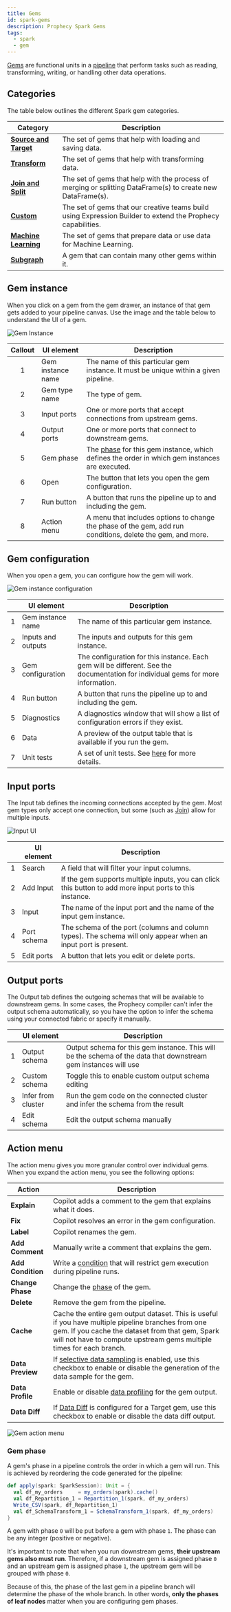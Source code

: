```yaml
---
title: Gems
id: spark-gems
description: Prophecy Spark Gems
tags:
  - spark
  - gem
---
```


[Gems](/docs/getting-started/concepts/gems.md) are functional units in a [pipeline](docs/Spark/pipelines/pipelines.md) that perform tasks such as reading, transforming, writing, or handling other data operations.

## Categories

The table below outlines the different Spark gem categories.

| Category                                              | Description                                                                                                 |
| ----------------------------------------------------- | ----------------------------------------------------------------------------------------------------------- |
| [**Source and Target**](/Spark/gems/source-target/)   | The set of gems that help with loading and saving data.                                                     |
| [**Transform**](/Spark/gems/transform/)               | The set of gems that help with transforming data.                                                           |
| [**Join and Split**](/Spark/gems/join-split/)         | The set of gems that help with the process of merging or splitting DataFrame(s) to create new DataFrame(s). |
| [**Custom**](/Spark/gems/custom/)                     | The set of gems that our creative teams build using Expression Builder to extend the Prophecy capabilities. |
| [**Machine Learning**](/Spark/gems/machine-learning/) | The set of gems that prepare data or use data for Machine Learning.                                         |
| [**Subgraph**](/Spark/gems/subgraph/)                 | A gem that can contain many other gems within it.                                                           |

## Gem instance

When you click on a gem from the gem drawer, an instance of that gem gets added to your pipeline canvas. Use the image and the table below to understand the UI of a gem.

![Gem Instance](img/gems/instance.png)

| Callout | UI element        | Description                                                                                                 |
| :-----: | ----------------- | ----------------------------------------------------------------------------------------------------------- |
|    1    | Gem instance name | The name of this particular gem instance. It must be unique within a given pipeline.                        |
|    2    | Gem type name     | The type of gem.                                                                                            |
|    3    | Input ports       | One or more ports that accept connections from upstream gems.                                               |
|    4    | Output ports      | One or more ports that connect to downstream gems.                                                          |
|    5    | Gem phase         | The [phase](#gem-phase) for this gem instance, which defines the order in which gem instances are executed. |
|    6    | Open              | The button that lets you open the gem configuration.                                                        |
|    7    | Run button        | A button that runs the pipeline up to and including the gem.                                                |
|    8    | Action menu       | A menu that includes options to change the phase of the gem, add run conditions, delete the gem, and more.  |

## Gem configuration

When you open a gem, you can configure how the gem will work.

![Gem instance configuration](img/gems/instance_open.png)

|     | UI element         | Description                                                                                                                      |
| :-: | ------------------ | -------------------------------------------------------------------------------------------------------------------------------- |
|  1  | Gem instance name  | The name of this particular gem instance.                                                                                        |
|  2  | Inputs and outputs | The inputs and outputs for this gem instance.                                                                                    |
|  3  | Gem configuration  | The configuration for this instance. Each gem will be different. See the documentation for individual gems for more information. |
|  4  | Run button         | A button that runs the pipeline up to and including the gem.                                                                     |
|  5  | Diagnostics        | A diagnostics window that will show a list of configuration errors if they exist.                                                |
|  6  | Data               | A preview of the output table that is available if you run the gem.                                                              |
|  7  | Unit tests         | A set of unit tests. See [here](/ci-cd/tests) for more details.                                                                  |

## Input ports

The Input tab defines the incoming connections accepted by the gem. Most gem types only accept one connection, but some (such as [Join](/docs/Spark/gems/join-split/join.md)) allow for multiple inputs.

![Input UI](img/gems/inputs.png)

|     | UI element  | Description                                                                                                   |
| :-: | ----------- | ------------------------------------------------------------------------------------------------------------- |
|  1  | Search      | A field that will filter your input columns.                                                                  |
|  2  | Add Input   | If the gem supports multiple inputs, you can click this button to add more input ports to this instance.      |
|  3  | Input       | The name of the input port and the name of the input gem instance.                                            |
|  4  | Port schema | The schema of the port (columns and column types). The schema will only appear when an input port is present. |
|  5  | Edit ports  | A button that lets you edit or delete ports.                                                                  |

## Output ports

The Output tab defines the outgoing schemas that will be available to downstream gems. In some cases, the Prophecy compiler can't infer the output schema automatically, so you have the option to infer the schema using your connected fabric or specify it manually.

|     | UI element         | Description                                                                                                     |
| :-: | ------------------ | --------------------------------------------------------------------------------------------------------------- |
|  1  | Output schema      | Output schema for this gem instance. This will be the schema of the data that downstream gem instances will use |
|  2  | Custom schema      | Toggle this to enable custom output schema editing                                                              |
|  3  | Infer from cluster | Run the gem code on the connected cluster and infer the schema from the result                                  |
|  4  | Edit schema        | Edit the output schema manually                                                                                 |

## Action menu

The action menu gives you more granular control over individual gems. When you expand the action menu, you see the following options:

| **Action**        | **Description**                                                                                                                                                                                                               |
| ----------------- | ----------------------------------------------------------------------------------------------------------------------------------------------------------------------------------------------------------------------------- |
| **Explain**       | Copilot adds a comment to the gem that explains what it does.                                                                                                                                                                 |
| **Fix**           | Copilot resolves an error in the gem configuration.                                                                                                                                                                           |
| **Label**         | Copilot renames the gem.                                                                                                                                                                                                      |
| **Add Comment**   | Manually write a comment that explains the gem.                                                                                                                                                                               |
| **Add Condition** | Write a [condition](docs/Spark/execution/conditional-execution.md) that will restrict gem execution during pipeline runs.                                                                                                     |
| **Change Phase**  | Change the [phase](#gem-phase) of the gem.                                                                                                                                                                                    |
| **Delete**        | Remove the gem from the pipeline.                                                                                                                                                                                             |
| **Cache**         | Cache the entire gem output dataset. This is useful if you have multiple pipeline branches from one gem. If you cache the dataset from that gem, Spark will not have to compute upstream gems multiple times for each branch. |
| **Data Preview**  | If [selective data sampling](docs/Spark/execution/data-sampling.md) is enabled, use this checkbox to enable or disable the generation of the data sample for the gem.                                                         |
| **Data Profile**  | Enable or disable [data profiling](docs/Spark/data-explorer/data-profile.md) for the gem output.                                                                                                                              |
| **Data Diff**     | If [Data Diff](docs/ci-cd/data-diff.md) is configured for a Target gem, use this checkbox to enable or disable the data diff output.                                                                                          |

![Gem action menu](img/gem-action-menu.png)

### Gem phase

A gem's phase in a pipeline controls the order in which a gem will run. This is achieved by reordering the code generated for the pipeline:

```scala
def apply(spark: SparkSession): Unit = {
  val df_my_orders     = my_orders(spark).cache()
  val df_Repartition_1 = Repartition_1(spark, df_my_orders)
  Write_CSV(spark, df_Repartition_1)
  val df_SchemaTransform_1 = SchemaTransform_1(spark, df_my_orders)
}
```

A gem with phase `0` will be put before a gem with phase `1`. The phase can be any integer (positive or negative).

It's important to note that when you run downstream gems, **their upstream gems also must run**. Therefore, if a downstream gem is assigned phase `0` and an upstream gem is assigned phase `1`, the upstream gem will be grouped with phase `0`.

Because of this, the phase of the last gem in a pipeline branch will determine the phase of the whole branch. In other words, **only the phases of leaf nodes** matter when you are configuring gem phases.
